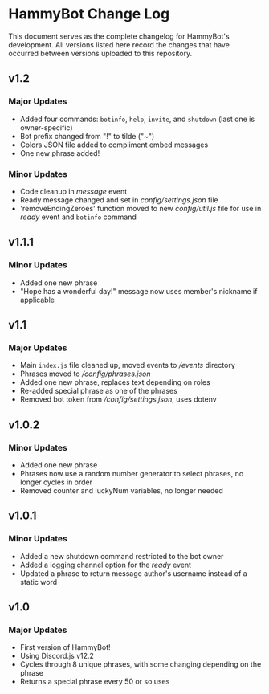 # HammyBot Change Log
This document serves as the complete changelog for HammyBot's development. All versions listed here record the changes that have occurred between versions uploaded to this repository.

## v1.2
### Major Updates
- Added four commands: `botinfo`, `help`, `invite`, and `shutdown` (last one is owner-specific)
- Bot prefix changed from "!" to tilde ("~")
- Colors JSON file added to compliment embed messages
- One new phrase added!
### Minor Updates
- Code cleanup in *message* event
- Ready message changed and set in *config/settings.json* file
- 'removeEndingZeroes' function moved to new *config/util.js* file for use in *ready* event and `botinfo` command

## v1.1.1
### Minor Updates
- Added one new phrase
- "Hope <name> has a wonderful day!" message now uses member's nickname if applicable

## v1.1
### Major Updates
- Main `index.js` file cleaned up, moved events to */events* directory
- Phrases moved to */config/phrases.json*
- Added one new phrase, replaces text depending on roles
- Re-added special phrase as one of the phrases
- Removed bot token from */config/settings.json*, uses dotenv

## v1.0.2
### Minor Updates
- Added one new phrase
- Phrases now use a random number generator to select phrases, no longer cycles in order
- Removed counter and luckyNum variables, no longer needed

## v1.0.1
### Minor Updates
- Added a new shutdown command restricted to the bot owner
- Added a logging channel option for the *ready* event
- Updated a phrase to return message author's username instead of a static word

## v1.0
### Major Updates
- First version of HammyBot!
- Using Discord.js v12.2
- Cycles through 8 unique phrases, with some changing depending on the phrase
- Returns a special phrase every 50 or so uses
